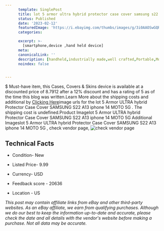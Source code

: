```yaml
---
      template: SinglePost
      title: lot 5 armor ultra hybrid protector case cover samsung s22 a13 iphone 14 moto 5g 
      status: Published
      date: '2023-02-12'
      featuredImage: 'https://i.ebayimg.com/thumbs/images/g/3i0AAOSwGQRdhAhP/s-l225.jpg'
      categories: 

      excerpt: >-
        [smartphone,device ,hand held device]
      meta:
      canonicalLink: ''
      description: [handheld,industrially made,well crafted,Portable,Mobile,Compact,Convenient,Lightweight,Maneuverable,Man-portable,Miniature,Carriable,Hand-held,Light,Holdable,Transportable,Mobile device,Pocket-sized,On-the-go,Wireless,Cordless,Compact size,Convenient size, smartphone,device ,hand held device]
      noindex: false

        
---
```

$
    Must-have item, this Cases, Covers & Skins device is available at a discounted price of 8.7912 after a 12% discount and has a rating of 5 as of the time this blog was written.Learn More about the shipping costs and additional by [Clicking Here](https://www.ebay.com/itm/264470400095?hash=item3d93aa0c5f%3Ag%3A3i0AAOSwGQRdhAhP&mkevt=1&mkcid=1&mkrid=711-53200-19255-0&campid=%253CePNCampaignId%253E&customid=%253CreferenceId%253E&toolid=10049)image urls for the lot 5 Armor ULTRA hybrid Protector Case Cover SAMSUNG S22 A13 iphone 14 MOTO 5G . The shipping cost is undefined.Product Imagelot 5 Armor ULTRA hybrid Protector Case Cover SAMSUNG S22 A13 iphone 14 MOTO 5G Additional Imageslot 5 Armor ULTRA hybrid Protector Case Cover SAMSUNG S22 A13 iphone 14 MOTO 5G , check vendor page, ![check vendor page](https://origin-galleryplus.ebayimg.com/ws/web/264470400095_2_0_1/225x225.jpg,https://origin-galleryplus.ebayimg.com/ws/web/264470400095_3_0_1/225x225.jpg,https://origin-galleryplus.ebayimg.com/ws/web/264470400095_4_0_1/225x225.jpg,https://origin-galleryplus.ebayimg.com/ws/web/264470400095_5_0_1/225x225.jpg,https://origin-galleryplus.ebayimg.com/ws/web/264470400095_6_0_1/225x225.jpg,https://origin-galleryplus.ebayimg.com/ws/web/264470400095_7_0_1/225x225.jpg,https://origin-galleryplus.ebayimg.com/ws/web/264470400095_8_0_1/225x225.jpg,https://origin-galleryplus.ebayimg.com/ws/web/264470400095_9_0_1/225x225.jpg,https://origin-galleryplus.ebayimg.com/ws/web/264470400095_10_0_1/225x225.jpg,https://origin-galleryplus.ebayimg.com/ws/web/264470400095_11_0_1/225x225.jpg,https://origin-galleryplus.ebayimg.com/ws/web/264470400095_12_0_1/225x225.jpg)
    
    

 ## Technical Facts 



     
      

 - Condition- New 


      

 - Listed Price- 9.99 


      

 - Currency- USD 


      

 - Feedback score - 20636 


      

 - Location - US 


      
      

 *_This post may contain affiliate links from eBay and other third-party websites. As an eBay affiliate, we earn from qualifying purchases. Although we do our best to keep the information up-to-date and accurate, please check the date and all details with the vendor's website before making a purchase. Not all data may be accurate._*



    
    
    
    
    